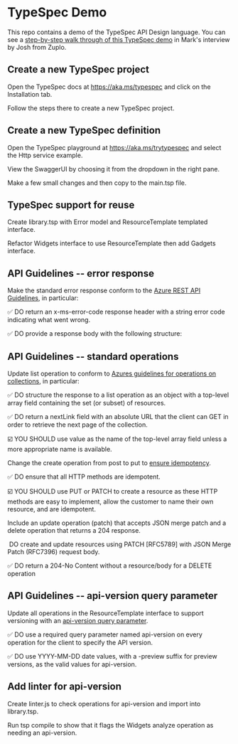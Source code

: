 # TypeSpec Demo

This repo contains a demo of the TypeSpec API Design language. You can see a [step-by-step walk through of this TypeSpec demo](https://aka.ms/marktalkstypespec/typespec-demo) in Mark's interview by Josh from Zuplo. 

## Create a new TypeSpec project

Open the TypeSpec docs at https://aka.ms/typespec and click on the Installation tab.

Follow the steps there to create a new TypeSpec project.

## Create a new TypeSpec definition

Open the TypeSpec playground at https://aka.ms/trytypespec and select the Http service example.

View the SwaggerUI by choosing it from the dropdown in the right pane.

Make a few small changes and then copy to the main.tsp file.

## TypeSpec support for reuse

Create library.tsp with Error model and ResourceTemplate templated interface.

Refactor Widgets interface to use ResourceTemplate then add Gadgets interface.

## API Guidelines -- error response

Make the standard error response conform to the [Azure REST API Guidelines](https://github.com/microsoft/api-guidelines/blob/vNext/azure/Guidelines.md#handling-errors), in particular:

✅ DO return an x-ms-error-code response header with a string error code indicating what went wrong.

✅ DO provide a response body with the following structure:

## API Guidelines -- standard operations

Update list operation to conform to [Azures guidelines for operations on collections](https://github.com/microsoft/api-guidelines/blob/vNext/azure/Guidelines.md#collections), in particular:

✅ DO structure the response to a list operation as an object with a top-level array field containing the set (or subset) of resources.

✅ DO return a nextLink field with an absolute URL that the client can GET in order to retrieve the next page of the collection.

☑️ YOU SHOULD use value as the name of the top-level array field unless a more appropriate name is available.

Change the create operation from post to put to [ensure idempotency](https://github.com/microsoft/api-guidelines/blob/vNext/azure/Guidelines.md#exactly-once-behavior--client-retries--service-idempotency).

✅ DO ensure that all HTTP methods are idempotent.

☑️ YOU SHOULD use PUT or PATCH to create a resource as these HTTP methods are easy to implement, allow the customer to name their own resource, and are idempotent.

Include an update operation (patch) that accepts JSON merge patch and a delete operation that returns a 204 response.

 DO create and update resources using PATCH [RFC5789] with JSON Merge Patch (RFC7396) request body.

✅ DO return a 204-No Content without a resource/body for a DELETE operation

## API Guidelines -- api-version query parameter

Update all operations in the ResourceTemplate interface to support versioning with an [api-version query parameter](https://github.com/microsoft/api-guidelines/blob/vNext/azure/Guidelines.md#api-versioning).

✅ DO use a required query parameter named api-version on every operation for the client to specify the API version.

✅ DO use YYYY-MM-DD date values, with a -preview suffix for preview versions, as the valid values for api-version.

## Add linter for api-version

Create linter.js to check operations for api-version and import into library.tsp.

Run tsp compile to show that it flags the Widgets analyze operation as needing an api-version.
